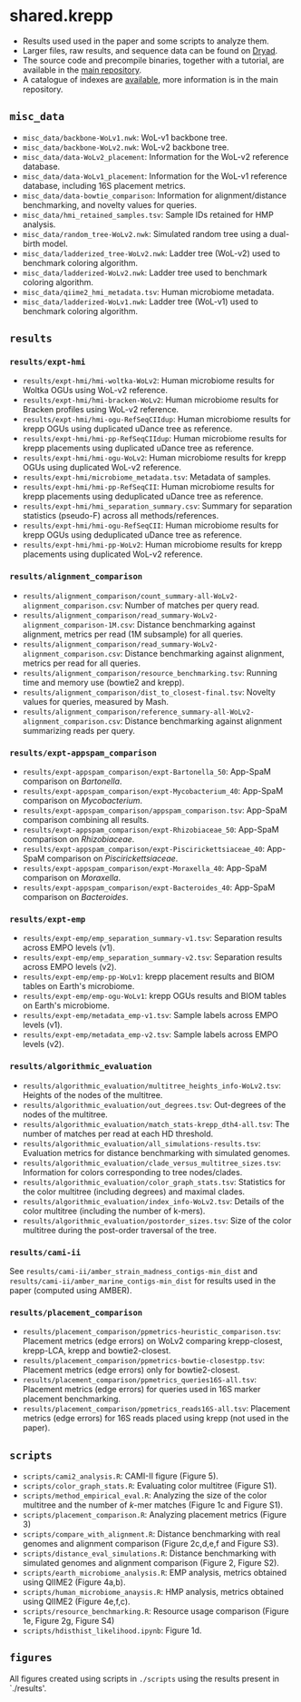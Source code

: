 # shared.krepp
- Results used used in the paper and some scripts to analyze them.
- Larger files, raw results, and sequence data can be found on [Dryad](https://doi.org/10.5061/dryad.63xsj3vd3).
- The source code and precompile binaries, together with a tutorial, are available in the [main repository](https://github.com/bo1929/krepp).
- A catalogue of indexes are [available](https://ter-trees.ucsd.edu/data/krepp/), more information is in the main repository.

## `misc_data`
* `misc_data/backbone-WoLv1.nwk`: WoL-v1 backbone tree.
* `misc_data/backbone-WoLv2.nwk`: WoL-v2 backbone tree.
* `misc_data/data-WoLv2_placement`: Information for the WoL-v2 reference database.
* `misc_data/data-WoLv1_placement`: Information for the WoL-v1 reference database, including 16S placement metrics.
* `misc_data/data-bowtie_comparison`: Information for alignment/distance benchmarking, and novelty values for queries.
* `misc_data/hmi_retained_samples.tsv`: Sample IDs retained for HMP analysis.
* `misc_data/random_tree-WoLv2.nwk`: Simulated random tree using a dual-birth model.
* `misc_data/ladderized_tree-WoLv2.nwk`: Ladder tree (WoL-v2) used to benchmark coloring algorithm.
* `misc_data/ladderized-WoLv2.nwk`: Ladder tree used to benchmark coloring algorithm.
* `misc_data/qiime2_hmi_metadata.tsv`: Human microbiome metadata.
* `misc_data/ladderized-WoLv1.nwk`: Ladder tree (WoL-v1) used to benchmark coloring algorithm.

## `results`
### `results/expt-hmi`
* `results/expt-hmi/hmi-woltka-WoLv2`: Human microbiome results for Woltka OGUs using WoL-v2 reference.
* `results/expt-hmi/hmi-bracken-WoLv2`: Human microbiome results for Bracken profiles using WoL-v2 reference.
* `results/expt-hmi/hmi-ogu-RefSeqCIIdup`: Human microbiome results for krepp OGUs using duplicated uDance tree as reference.
* `results/expt-hmi/hmi-pp-RefSeqCIIdup`: Human microbiome results for krepp placements using duplicated uDance tree as reference.
* `results/expt-hmi/hmi-ogu-WoLv2`: Human microbiome results for krepp OGUs using duplicated WoL-v2 reference.
* `results/expt-hmi/microbiome_metadata.tsv`: Metadata of samples.
* `results/expt-hmi/hmi-pp-RefSeqCII`: Human microbiome results for krepp placements using deduplicated uDance tree as reference.
* `results/expt-hmi/hmi_separation_summary.csv`: Summary for separation statistics (pseudo-F) across all methods/references.
* `results/expt-hmi/hmi-ogu-RefSeqCII`: Human microbiome results for krepp OGUs using deduplicated uDance tree as reference.
* `results/expt-hmi/hmi-pp-WoLv2`: Human microbiome results for krepp placements using duplicated WoL-v2 reference.

### `results/alignment_comparison`
* `results/alignment_comparison/count_summary-all-WoLv2-alignment_comparison.csv`: Number of matches per query read.
* `results/alignment_comparison/read_summary-WoLv2-alignment_comparison-1M.csv`: Distance benchmarking against alignment, metrics per read (1M subsample) for all queries.
* `results/alignment_comparison/read_summary-WoLv2-alignment_comparison.csv`: Distance benchmarking against alignment, metrics per read for all queries.
* `results/alignment_comparison/resource_benchmarking.tsv`: Running time and memory use (bowtie2 and krepp).
* `results/alignment_comparison/dist_to_closest-final.tsv`: Novelty values for queries, measured by Mash.
* `results/alignment_comparison/reference_summary-all-WoLv2-alignment_comparison.csv`: Distance benchmarking against alignment summarizing reads per query.

### `results/expt-appspam_comparison`
* `results/expt-appspam_comparison/expt-Bartonella_50`: App-SpaM comparison on *Bartonella*.
* `results/expt-appspam_comparison/expt-Mycobacterium_40`: App-SpaM comparison on *Mycobacterium*.
* `results/expt-appspam_comparison/appspam_comparison.tsv`: App-SpaM comparison combining all results.
* `results/expt-appspam_comparison/expt-Rhizobiaceae_50`: App-SpaM comparison on *Rhizobiaceae*.
* `results/expt-appspam_comparison/expt-Piscirickettsiaceae_40`: App-SpaM comparison on *Piscirickettsiaceae*.
* `results/expt-appspam_comparison/expt-Moraxella_40`: App-SpaM comparison on *Moraxella*.
* `results/expt-appspam_comparison/expt-Bacteroides_40`: App-SpaM comparison on *Bacteroides*.

### `results/expt-emp`
* `results/expt-emp/emp_separation_summary-v1.tsv`: Separation results across EMPO levels (v1).
* `results/expt-emp/emp_separation_summary-v2.tsv`: Separation results across EMPO levels (v2).
* `results/expt-emp/emp-pp-WoLv1`: krepp placement results and BIOM tables on Earth's microbiome.
* `results/expt-emp/emp-ogu-WoLv1`: krepp OGUs results and BIOM tables on Earth's microbiome.
* `results/expt-emp/metadata_emp-v1.tsv`: Sample labels across EMPO levels (v1).
* `results/expt-emp/metadata_emp-v2.tsv`: Sample labels across EMPO levels (v2).

### `results/algorithmic_evaluation`
* `results/algorithmic_evaluation/multitree_heights_info-WoLv2.tsv`: Heights of the nodes of the multitree.
* `results/algorithmic_evaluation/out_degrees.tsv`: Out-degrees of the nodes of the multitree.
* `results/algorithmic_evaluation/match_stats-krepp_dth4-all.tsv`: The number of matches per read at each HD threshold.
* `results/algorithmic_evaluation/all_simulations-results.tsv`: Evaluation metrics for distance benchmarking with simulated genomes.
* `results/algorithmic_evaluation/clade_versus_multitree_sizes.tsv`: Information for colors corresponding to tree nodes/clades.
* `results/algorithmic_evaluation/color_graph_stats.tsv`: Statistics for the color multitree (including degrees) and maximal clades.
* `results/algorithmic_evaluation/index_info-WoLv2.tsv`: Details of the color multitree (including the number of k-mers).
* `results/algorithmic_evaluation/postorder_sizes.tsv`: Size of the color multitree during the post-order traversal of the tree.

### `results/cami-ii`
See `results/cami-ii/amber_strain_madness_contigs-min_dist` and `results/cami-ii/amber_marine_contigs-min_dist` for results used in the paper (computed using AMBER).

### `results/placement_comparison`
* `results/placement_comparison/ppmetrics-heuristic_comparison.tsv`: Placement metrics (edge errors) on WoLv2 comparing krepp-closest, krepp-LCA, krepp and bowtie2-closest.
* `results/placement_comparison/ppmetrics-bowtie-closestpp.tsv`: Placement metrics (edge errors) only for bowtie2-closest.
* `results/placement_comparison/ppmetrics_queries16S-all.tsv`: Placement metrics (edge errors) for queries used in 16S marker placement benchmarking.
* `results/placement_comparison/ppmetrics_reads16S-all.tsv`: Placement metrics (edge errors) for 16S reads placed using krepp (not used in the paper).

## `scripts`
* `scripts/cami2_analysis.R`: CAMI-II figure (Figure 5).
* `scripts/color_graph_stats.R`: Evaluating color multitree (Figure S1).
* `scripts/method_empirical_eval.R`: Analyzing the size of the color multitree and the number of *k*-mer matches (Figure 1c and Figure S1).
* `scripts/placement_comparison.R`: Analyzing placement metrics (Figure 3)
* `scripts/compare_with_alignment.R`: Distance benchmarking with real genomes and alignment comparison (Figure 2c,d,e,f and Figure S3).
* `scripts/distance_eval_simulations.R`: Distance benchmarking with simulated genomes and alignment comparison (Figure 2, Figure S2).
* `scripts/earth_microbiome_analysis.R`: EMP analysis, metrics obtained using QIIME2 (Figure 4a,b).
* `scripts/human_microbiome_anaysis.R`: HMP analysis, metrics obtained using QIIME2 (Figure 4e,f,c).
* `scripts/resource_benchmarking.R`: Resource usage comparison (Figure 1e, Figure 2g, Figure S4)
* `scripts/hdisthist_likelihood.ipynb`: Figure 1d.

## `figures`
All figures created using scripts in `./scripts` using the results present in `./results'.
